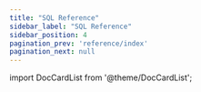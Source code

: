 ```yaml
---
title: "SQL Reference"
sidebar_label: "SQL Reference"
sidebar_position: 4
pagination_prev: 'reference/index'
pagination_next: null
---
```



import DocCardList from '@theme/DocCardList';

<DocCardList />